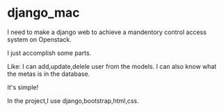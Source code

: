 # django_mac
I need to make a django web to achieve a mandentory control access system on Openstack.

I just accomplish some parts.

Like:
 I can add,update,delele user from the models.
 I can also know what the metas is in the database.
 
 It's simple!
 
 In the project,I use django,bootstrap,html,css.
